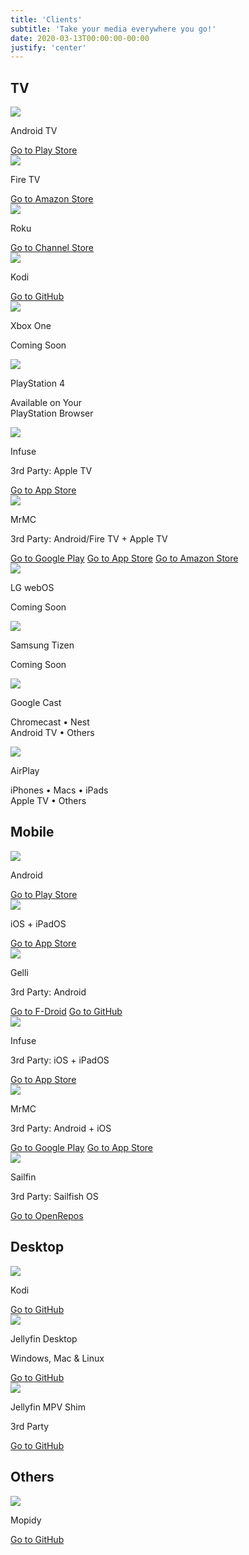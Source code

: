```yaml
---
title: 'Clients'
subtitle: 'Take your media everywhere you go!'
date: 2020-03-13T00:00:00-00:00
justify: 'center'
---
```


<h2>TV</h2>

<div class="clients-grid card-grid">
    <div class="card">
        <img src="/images/clients/androidtv.svg"/>
        <div class="bannerbox">
            <p class="banner">Android TV</p>
        </div>
        <a href="https://play.google.com/store/apps/details?id=org.jellyfin.androidtv" class="button button__accent button__card">Go to Play Store</a>
    </div>
    <div class="card">
        <img src="/images/clients/firetv.svg"/>
        <div class="bannerbox">
            <p class="banner">Fire TV</p>
        </div>
        <a href="https://www.amazon.com/gp/aw/d/B07TX7Z725" class="button button__accent button__card">Go to Amazon Store</a>
    </div>
    <div class="card">
        <img src="/images/clients/roku.svg"/>
        <div class="bannerbox">
            <p class="banner">Roku</p>
        </div>
        <a href="https://channelstore.roku.com/details/592369/jellyfin" class="button button__accent button__card">Go to Channel Store</a>
    </div>
    <div class="card">
        <img src="/images/clients/kodi.svg"/>
        <div class="bannerbox">
            <p class="banner">Kodi</p>
        </div>
        <a href="https://github.com/jellyfin/jellyfin-kodi" class="button button__accent button__card">Go to GitHub</a>
    </div>
    <div class="card">
        <img src="/images/clients/xbox.svg"/>
        <div class="bannerbox">
            <p class="banner">Xbox One</p>
        </div>
        <p class="button button__accent button__card__disabled">Coming Soon</a>
        <!--<a href="https://www.microsoft.com/store/apps/9P2DRTG62QF8" class="button button__accent button__card">Go to Microsoft Store</a>-->
    </div>
    <div class="card">
        <img src="/images/clients/playstation-4.svg"/>
        <div class="bannerbox">
            <p class="banner">PlayStation 4</p>
        </div>
        <p>Available on Your<br>PlayStation Browser</p>
    </div>
    <div class="card">
        <img src="/images/clients/infuse.svg"/>
        <div class="bannerbox">
            <p class="banner">Infuse</p>
            <p class="subbanner">3rd Party: Apple TV</p>
        </div>
        <a href="https://apps.apple.com/app/id1136220934?mt=8" class="button button__accent button__card">Go to App Store</a>
    </div>
    <div class="card">
        <img src="/images/clients/mrmc.svg"/>
        <div class="bannerbox">
            <p class="banner">MrMC</p>
            <p class="subbanner">3rd Party: Android/Fire TV + Apple TV</p>
        </div>
        <a href="https://play.google.com/store/apps/details?id=tv.mrmc.mrmc" class="button button__accent button__card">Go to Google Play</a>
        <a href="https://itunes.apple.com/us/app/mrmc/id1059536415?mt=8" class="button button__accent button__card">Go to App Store</a>
        <a href="https://www.amazon.com/gp/product/B01ENT3I1Q/ref=mas_pm_mrmc" class="button button__accent button__card">Go to Amazon Store</a>
    </div>
    <div class="card">
        <img src="/images/clients/webos.svg"/>
        <div class="bannerbox">
            <p class="banner">LG webOS</p>
        </div>
        <p class="button button__accent button__card__disabled">Coming Soon</a>
    </div>
    <div class="card">
        <img src="/images/clients/samsungtv.svg"/>
        <div class="bannerbox">
            <p class="banner">Samsung Tizen</p>
        </div>
        <p class="button button__accent button__card__disabled">Coming Soon</a>
    </div>
    <div class="card">
        <img src="/images/clients/google-cast.svg"/>
        <div class="bannerbox">
            <p class="banner">Google Cast</p>
        </div>
        <p>Chromecast • Nest<br>Android TV • Others</p>
    </div>
    <div class="card">
        <img src="/images/clients/airplay.svg"/>
        <div class="bannerbox">
            <p class="banner">AirPlay</p>
        </div>
        <p>iPhones • Macs • iPads<br>Apple TV • Others</p>
    </div>
</div>

<h2>Mobile</h2>

<div class="clients-grid card-grid">
    <div class="card">
        <img src="/images/clients/android.svg"/>
        <div class="bannerbox">
            <p class="banner">Android</p>
        </div>
        <a href="https://play.google.com/store/apps/details?id=org.jellyfin.mobile" class="button button__accent button__card">Go to Play Store</a>
    </div>
    <div class="card">
        <img src="/images/clients/ios.svg"/>
        <div class="bannerbox">
            <p class="banner">iOS + iPadOS</p>
        </div>
        <a href="https://apps.apple.com/us/app/jellyfin-mobile/id1480192618" class="button button__accent button__card">Go to App Store</a>
    </div>
    <div class="card">
        <img src="/images/clients/gelli.svg"/>
        <div class="bannerbox">
            <p class="banner">Gelli</p>
            <p class="subbanner">3rd Party: Android</p>
        </div>
        <a href="https://f-droid.org/packages/com.dkanada.gramophone" class="button button__accent button__card">Go to F-Droid</a>
        <a href="https://github.com/dkanada/gelli" class="button button__accent button__card">Go to GitHub</a>
    </div>
    <div class="card">
        <img src="/images/clients/infuse.svg"/>
        <div class="bannerbox">
            <p class="banner">Infuse</p>
            <p class="subbanner">3rd Party: iOS + iPadOS</p>
        </div>
        <a href="https://apps.apple.com/app/id1136220934?mt=8" class="button button__accent button__card">Go to App Store</a>
    </div>
    <div class="card">
        <img src="/images/clients/mrmc.svg"/>
        <div class="bannerbox">
            <p class="banner">MrMC</p>
            <p class="subbanner">3rd Party: Android + iOS</p>
        </div>
        <a href="https://play.google.com/store/apps/details?id=tv.mrmc.mrmc" class="button button__accent button__card">Go to Google Play</a>
        <a href="https://apps.apple.com/app/mrmc/id1059536415" class="button button__accent button__card">Go to App Store</a>
    </div>
    <div class="card">
        <img src="/images/clients/sailfin.svg"/>
        <div class="bannerbox">
            <p class="banner">Sailfin</p>
            <p class="subbanner">3rd Party: Sailfish OS</p>
        </div>
        <a href="https://openrepos.net/content/ahappyhuman/sailfin" class="button button__accent button__card">Go to OpenRepos</a>
    </div>
</div>

<h2>Desktop</h2>

<div class="clients-grid card-grid">
    <div class="card">
        <img src="/images/clients/kodi.svg"/>
        <div class="bannerbox">
            <p class="banner">Kodi</p>
        </div>
        <a href="https://github.com/jellyfin/jellyfin-kodi" class="button button__accent button__card">Go to GitHub</a>
    </div>
    <div class="card">
        <img src="/images/clients/electron.svg"/>
        <div class="bannerbox">
            <p class="banner">Jellyfin Desktop</p>
            <p class="subbanner">Windows, Mac & Linux</p>
        </div>
        <a href="https://github.com/jellyfin/jellyfin-desktop" class="button button__accent button__card">Go to GitHub</a>
    </div>
    <div class="card">
        <img src="/images/clients/mpv.svg"/>
        <div class="bannerbox">
            <p class="banner">Jellyfin MPV Shim</p>
            <p class="subbanner">3rd Party</p>
        </div>
        <a href="https://github.com/iwalton3/jellyfin-mpv-shim" class="button button__accent button__card">Go to GitHub</a>
    </div>
</div>

<h2>Others</h2>

<div class="clients-grid card-grid">
    <div class="card">
        <img src="/images/clients/mopidy.svg"/>
        <div class="bannerbox">
            <p class="banner">Mopidy</p>
        </div>
        <a href="https://github.com/jellyfin/mopidy-jellyfin" class="button button__accent button__card">Go to GitHub</a>
    </div>
</div>
